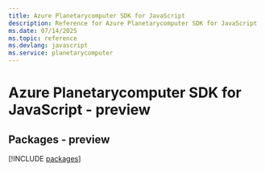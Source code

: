 ```yaml
---
title: Azure Planetarycomputer SDK for JavaScript
description: Reference for Azure Planetarycomputer SDK for JavaScript
ms.date: 07/14/2025
ms.topic: reference
ms.devlang: javascript
ms.service: planetarycomputer
---
```

# Azure Planetarycomputer SDK for JavaScript - preview
## Packages - preview
[!INCLUDE [packages](planetarycomputer-index.md)]